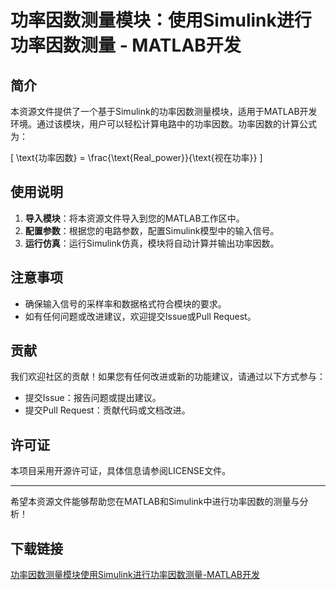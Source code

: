 # 功率因数测量模块：使用Simulink进行功率因数测量 - MATLAB开发

## 简介

本资源文件提供了一个基于Simulink的功率因数测量模块，适用于MATLAB开发环境。通过该模块，用户可以轻松计算电路中的功率因数。功率因数的计算公式为：

\[ \text{功率因数} = \frac{\text{Real\_power}}{\text{视在功率}} \]

## 使用说明

1. **导入模块**：将本资源文件导入到您的MATLAB工作区中。
2. **配置参数**：根据您的电路参数，配置Simulink模型中的输入信号。
3. **运行仿真**：运行Simulink仿真，模块将自动计算并输出功率因数。

## 注意事项

- 确保输入信号的采样率和数据格式符合模块的要求。
- 如有任何问题或改进建议，欢迎提交Issue或Pull Request。

## 贡献

我们欢迎社区的贡献！如果您有任何改进或新的功能建议，请通过以下方式参与：

- 提交Issue：报告问题或提出建议。
- 提交Pull Request：贡献代码或文档改进。

## 许可证

本项目采用开源许可证，具体信息请参阅LICENSE文件。

---

希望本资源文件能够帮助您在MATLAB和Simulink中进行功率因数的测量与分析！

## 下载链接

[功率因数测量模块使用Simulink进行功率因数测量-MATLAB开发](https://pan.quark.cn/s/3b25128040f1)